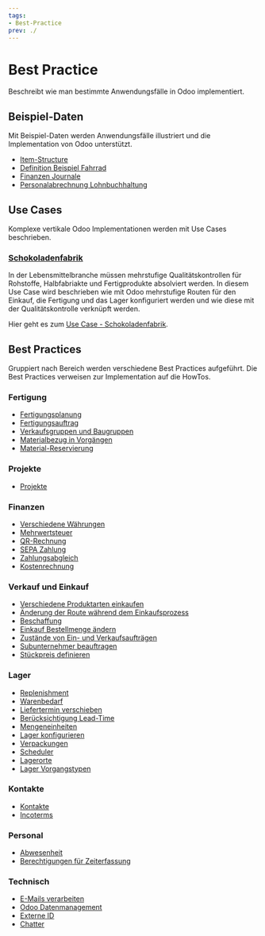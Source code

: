 ```yaml
---
tags:
- Best-Practice
prev: ./
---
```

# Best Practice

Beschreibt wie man bestimmte Anwendungsfälle in Odoo implementiert.

## Beispiel-Daten

Mit Beispiel-Daten werden Anwendungsfälle illustriert und die Implementation von Odoo unterstützt.

* [Item-Structure](Best%20Practice%20Item%20Structure.md)
* [Definition Beispiel Fahrrad](Best%20Practice%20Definition%20Beispiel%20Fahrrad.md)
* [Finanzen Journale](Best%20Practice%20Finanzen%20Journale.md)
* [Personalabrechnung Lohnbuchhaltung](Best%20Practice%20Lohnbuchhaltung.md)

## Use Cases

Komplexe vertikale Odoo Implementationen werden mit Use Cases beschrieben.

### [Schokoladenfabrik](Use%20Case%20Schokoladenfabrik.md)

In der Lebensmittelbranche müssen mehrstufige Qualitätskontrollen für Rohstoffe, Halbfabriakte und Fertigprodukte absolviert werden. In diesem Use Case wird beschrieben wie mit Odoo mehrstufige Routen für den Einkauf, die Fertigung und das Lager konfiguriert werden und wie diese mit der Qualitätskontrolle verknüpft werden.

Hier geht es zum [Use Case - Schokoladenfabrik](Use%20Case%20Schokoladenfabrik.md).

## Best Practices

Gruppiert nach Bereich werden verschiedene Best Practices aufgeführt. Die Best Practices verweisen zur Implementation auf die HowTos.

### Fertigung

* [Fertigungsplanung](Best%20Practice%20Fertigungsplanung.md)
* [Fertigungsauftrag](Best%20Practice%20Fertigungsauftrag.md)
* [Verkaufsgruppen und Baugruppen](Best%20Practice%20Verkaufsgruppen%20und%20Baugruppen.md)
* [Materialbezug in Vorgängen](Best%20Practice%20Materialbezug%20in%20Vorgängen.md)
* [Material-Reservierung](Best%20Practice%20Material%20Reservierung.md)

### Projekte

* [Projekte](Best%20Practice%20Projekte.md)

### Finanzen

* [Verschiedene Währungen](Best%20Practice%20Verschiedene%20Währungen.md)
* [Mehrwertsteuer](Best%20Practice%20Mehrwertsteuer.md)
* [QR-Rechnung](Best%20Practice%20QR%20Rechnung.md)
* [SEPA Zahlung](Best%20Pratice%20SEPA%20Zahlung.md)
* [Zahlungsabgleich](Best%20Pratice%20Zahlungsabgleich.md)
* [Kostenrechnung](Best%20Pratice%20Kostenrechnung.md)

### Verkauf und Einkauf

* [Verschiedene Produktarten einkaufen](Best%20Practice%20Verschiedene%20Produktarten%20einkaufen.md)
* [Änderung der Route während dem Einkaufsprozess](Best%20Practice%20Änderung%20der%20Route%20während%20dem%20Einkaufsprozess.md)
* [Beschaffung](Best%20Practice%20Beschaffung.md)
* [Einkauf Bestellmenge ändern](Best%20Practice%20Einkauf%20Bestellmenge%20ändern.md)
* [Zustände von Ein- und Verkaufsaufträgen](Best%20Practice%20Zustände%20von%20Ein-%20und%20Verkausfauträgen.md)
* [Subunternehmer beauftragen](Best%20Practice%20Subunternehmer%20beauftragen.md)
* [Stückpreis definieren](Best%20Practice%20Stückpreis%20definieren.md)

### Lager

* [Replenishment](Best%20Practice%20Replenishment.md)
* [Warenbedarf](Best%20Practice%20Warenbedarf.md)
* [Liefertermin verschieben](Best%20Practice%20Liefertermin%20verschieben.md)
* [Berücksichtigung Lead-Time](Best%20Practice%20Berücksichtigung%20Lead-Time.md)
* [Mengeneinheiten](Best%20Practice%20Mengeneinheiten.md)
* [Lager konfigurieren](Best%20Practice%20Lager%20konfigurieren.md)
* [Verpackungen](Best%20Practice%20Verpackungen.md)
* [Scheduler](Best%20Practice%20Scheduler.md)
* [Lagerorte](Best%20Practice%20Lagerorte.md)
* [Lager Vorgangstypen](Best%20Practice%20Lager%20Vorgangstypen.md)

### Kontakte

* [Kontakte](Best%20Practice%20Kontakte.md)
* [Incoterms](Best%20Practice%20Incoterms.md)

### Personal

* [Abwesenheit](Best%20Practice%20Abwesenheit.md)
* [Berechtigungen für Zeiterfassung](Best%20Practice%20Berechtigungen%20für%20Zeiterfassung.md)

### Technisch

* [E-Mails verarbeiten](Best%20Practice%20E-Mails%20verarbeiten.md)
* [Odoo Datenmanagement](Best%20Practice%20Odoo%20Datenmanagement.md)
* [Externe ID](Best%20Practice%20Externe%20ID.md)
* [Chatter](Best%20Practice%20Chatter.md)